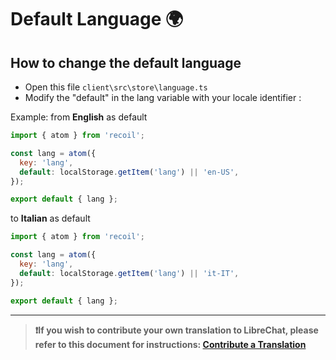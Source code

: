 # Default Language 🌍

## How to change the default language

- Open this file `client\src\store\language.ts`
- Modify the "default" in the lang variable with your locale identifier :

Example: 
from **English** as default

```js
import { atom } from 'recoil';

const lang = atom({
  key: 'lang',
  default: localStorage.getItem('lang') || 'en-US',
});

export default { lang };
```

to **Italian** as default 

```js
import { atom } from 'recoil';

const lang = atom({
  key: 'lang',
  default: localStorage.getItem('lang') || 'it-IT',
});

export default { lang };
```
---
 
> **❗If you wish to contribute your own translation to LibreChat, please refer to this document for instructions: [Contribute a Translation](../../contributions/translation_contribution.md)**

